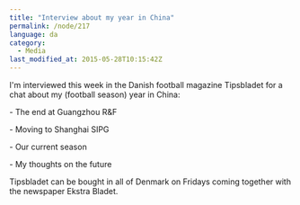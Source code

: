 ```yaml
---
title: "Interview about my year in China"
permalink: /node/217
language: da
category:
  - Media
last_modified_at: 2015-05-28T10:15:42Z
---
```


I'm interviewed this week in the Danish football magazine Tipsbladet for a chat about my (football season) year in China:

\- The end at Guangzhou R&F

\- Moving to Shanghai SIPG

\- Our current season

\- My thoughts on the future

Tipsbladet can be bought in all of Denmark on Fridays coming together with the newspaper Ekstra Bladet.
